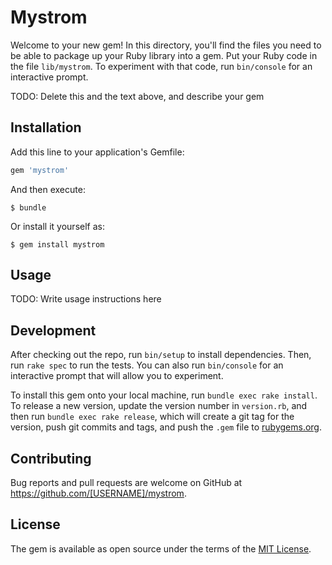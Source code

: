 # Mystrom

Welcome to your new gem! In this directory, you'll find the files you need to be able to package up your Ruby library into a gem. Put your Ruby code in the file `lib/mystrom`. To experiment with that code, run `bin/console` for an interactive prompt.

TODO: Delete this and the text above, and describe your gem

## Installation

Add this line to your application's Gemfile:

```ruby
gem 'mystrom'
```

And then execute:

    $ bundle

Or install it yourself as:

    $ gem install mystrom

## Usage

TODO: Write usage instructions here

## Development

After checking out the repo, run `bin/setup` to install dependencies. Then, run `rake spec` to run the tests. You can also run `bin/console` for an interactive prompt that will allow you to experiment.

To install this gem onto your local machine, run `bundle exec rake install`. To release a new version, update the version number in `version.rb`, and then run `bundle exec rake release`, which will create a git tag for the version, push git commits and tags, and push the `.gem` file to [rubygems.org](https://rubygems.org).

## Contributing

Bug reports and pull requests are welcome on GitHub at https://github.com/[USERNAME]/mystrom.


## License

The gem is available as open source under the terms of the [MIT License](http://opensource.org/licenses/MIT).

